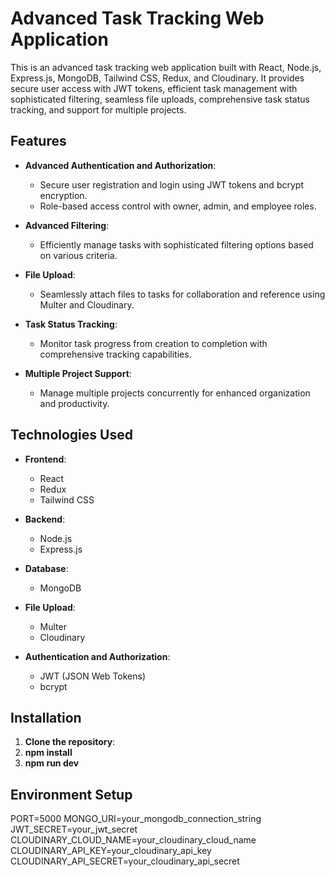 # Advanced Task Tracking Web Application

This is an advanced task tracking web application built with React, Node.js, Express.js, MongoDB, Tailwind CSS, Redux, and Cloudinary. It provides secure user access with JWT tokens, efficient task management with sophisticated filtering, seamless file uploads, comprehensive task status tracking, and support for multiple projects.

## Features

- **Advanced Authentication and Authorization**:
  - Secure user registration and login using JWT tokens and bcrypt encryption.
  - Role-based access control with owner, admin, and employee roles.

- **Advanced Filtering**:
  - Efficiently manage tasks with sophisticated filtering options based on various criteria.

- **File Upload**:
  - Seamlessly attach files to tasks for collaboration and reference using Multer and Cloudinary.

- **Task Status Tracking**:
  - Monitor task progress from creation to completion with comprehensive tracking capabilities.

- **Multiple Project Support**:
  - Manage multiple projects concurrently for enhanced organization and productivity.

## Technologies Used

- **Frontend**:
  - React
  - Redux
  - Tailwind CSS

- **Backend**:
  - Node.js
  - Express.js

- **Database**:
  - MongoDB

- **File Upload**:
  - Multer
  - Cloudinary

- **Authentication and Authorization**:
  - JWT (JSON Web Tokens)
  - bcrypt

## Installation

1. **Clone the repository**:
2. **npm install**
3. **npm run dev**

## Environment Setup

PORT=5000
MONGO_URI=your_mongodb_connection_string
JWT_SECRET=your_jwt_secret
CLOUDINARY_CLOUD_NAME=your_cloudinary_cloud_name
CLOUDINARY_API_KEY=your_cloudinary_api_key
CLOUDINARY_API_SECRET=your_cloudinary_api_secret

